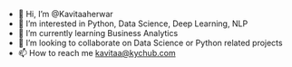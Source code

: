 - 👋 Hi, I’m @Kavitaaherwar
- 👀 I’m interested in Python, Data Science, Deep Learning, NLP
- 🌱 I’m currently learning Business Analytics
- 💞️ I’m looking to collaborate on Data Science or Python related projects
- 📫 How to reach me kavitaa@kychub.com

<!---
Kavitaaherwar/Kavitaaherwar is a ✨ special ✨ repository because its `README.md` (this file) appears on your GitHub profile.
You can click the Preview link to take a look at your changes.
--->
